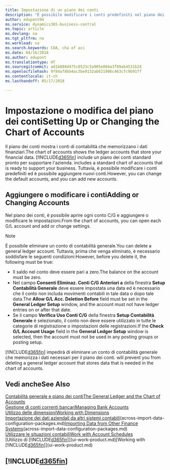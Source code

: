 ```yaml
---
title: Impostazione di un piano dei conti
description: "È possibile modificare i conti predefiniti nel piano dei conti ed è possibile aggiungere nuovi conti."
author: edupont04
ms.service: dynamics365-business-central
ms.topic: article
ms.devlang: na
ms.tgt_pltfrm: na
ms.workload: na
ms.search.keywords: COA, cha of acc
ms.date: 04/16/2018
ms.author: edupont
ms.translationtype: HT
ms.sourcegitcommit: ad1b888d475c0523c5a905e804a3f89ab4531b28
ms.openlocfilehash: 9f84af8bb4ac3be9132ab621906c463cfc9b91ff
ms.contentlocale: it-ch
ms.lasthandoff: 05/17/2018

---
```

# <a name="setting-up-or-changing-the-chart-of-accounts"></a><span data-ttu-id="900d4-103">Impostazione o modifica del piano dei conti</span><span class="sxs-lookup"><span data-stu-id="900d4-103">Setting Up or Changing the Chart of Accounts</span></span>
<span data-ttu-id="900d4-104">Il piano dei conti mostra i conti di contabilità che memorizzano i dati finanziari.</span><span class="sxs-lookup"><span data-stu-id="900d4-104">The chart of accounts shows the ledger accounts that store your financial data.</span></span> [!INCLUDE[d365fin](includes/d365fin_md.md)]<span data-ttu-id="900d4-105"> include un piano dei conti standard pronto per supportare l'azienda.</span><span class="sxs-lookup"><span data-stu-id="900d4-105"> includes a standard chart of accounts that is ready to support your business.</span></span>
<span data-ttu-id="900d4-106">Tuttavia, è possibile modificare i conti predefiniti ed è possibile aggiungere nuovi conti.</span><span class="sxs-lookup"><span data-stu-id="900d4-106">However, you can change the default accounts, and you can add new accounts.</span></span>  

## <a name="adding-or-changing-accounts"></a><span data-ttu-id="900d4-107">Aggiungere o modificare i conti</span><span class="sxs-lookup"><span data-stu-id="900d4-107">Adding or Changing Accounts</span></span>
<span data-ttu-id="900d4-108">Nel piano dei conti, è possibile aprire ogni conto C/G e aggiungere o modificare le impostazioni.</span><span class="sxs-lookup"><span data-stu-id="900d4-108">From the chart of accounts, you can open each G/L account and add or change settings.</span></span>

> [!NOTE]  
>   <span data-ttu-id="900d4-109">È possibile eliminare un conto di contabilità generale.</span><span class="sxs-lookup"><span data-stu-id="900d4-109">You can delete a general ledger account.</span></span> <span data-ttu-id="900d4-110">Tuttavia, prima che venga eliminato, è necessario soddisfare le seguenti condizioni:</span><span class="sxs-lookup"><span data-stu-id="900d4-110">However, before you delete it, the following must be true:</span></span>  

* <span data-ttu-id="900d4-111">Il saldo nel conto deve essere pari a zero.</span><span class="sxs-lookup"><span data-stu-id="900d4-111">The balance on the account must be zero.</span></span>  
* <span data-ttu-id="900d4-112">Nel campo **Consenti Eliminaz. Conti C/G Anteriori a** della finestra **Setup Contabilità Generale** deve essere impostata una data ed è necessario che il conto non includa movimenti contabili in tale data o dopo tale data.</span><span class="sxs-lookup"><span data-stu-id="900d4-112">The **Allow G/L Acc. Deletion Before** field must be set in the **General Ledger Setup** window, and the account must not have ledger entries on or after that date.</span></span>  
* <span data-ttu-id="900d4-113">Se il campo **Verifica Uso Conti C/G** della finestra **Setup Contabilità Generale** è selezionato, il conto non deve essere utilizzato in tutte le categorie di registrazione o impostazioni delle registrazioni.</span><span class="sxs-lookup"><span data-stu-id="900d4-113">If the **Check G/L Account Usage** field in the **General Ledger Setup** window is selected, then the account must not be used in any posting groups or posting setup.</span></span>  

[!INCLUDE[d365fin](includes/d365fin_md.md)]<span data-ttu-id="900d4-114"> impedirà di eliminare un conto di contabilità generale che memorizza i dati necessari per il piano dei conti.</span><span class="sxs-lookup"><span data-stu-id="900d4-114"> will prevent you from deleting a general ledger account that stores data that is needed in the chart of accounts.</span></span>  

## <a name="see-also"></a><span data-ttu-id="900d4-115">Vedi anche</span><span class="sxs-lookup"><span data-stu-id="900d4-115">See Also</span></span>
[<span data-ttu-id="900d4-116">Contabilità generale e piano dei conti</span><span class="sxs-lookup"><span data-stu-id="900d4-116">The General Ledger and the Chart of Accounts</span></span>](finance-general-ledger.md)  
[<span data-ttu-id="900d4-117">Gestione di conti correnti bancari</span><span class="sxs-lookup"><span data-stu-id="900d4-117">Managing Bank Accounts</span></span>](bank-manage-bank-accounts.md)  
[<span data-ttu-id="900d4-118">Utilizzo delle dimensioni</span><span class="sxs-lookup"><span data-stu-id="900d4-118">Working with Dimensions</span></span>](finance-dimensions.md)  
<span data-ttu-id="900d4-119">[Importazione dei dati aziendali da altri sistemi contabili](across-import-data-configuration-packages.md)(across-import-data-configuration-packages.md)</span><span class="sxs-lookup"><span data-stu-id="900d4-119">[Importing Data from Other Finance Systems](across-import-data-configuration-packages.md)(across-import-data-configuration-packages.md)</span></span>  
[<span data-ttu-id="900d4-120">Utilizzare le situazioni contabili</span><span class="sxs-lookup"><span data-stu-id="900d4-120">Work with Account Schedules</span></span>](bi-how-work-account-schedule.md)  
<span data-ttu-id="900d4-121">[Utilizzo di [!INCLUDE[d365fin](includes/d365fin_md.md)]](ui-work-product.md)</span><span class="sxs-lookup"><span data-stu-id="900d4-121">[Working with [!INCLUDE[d365fin](includes/d365fin_md.md)]](ui-work-product.md)</span></span>  

## [!INCLUDE[d365fin](includes/free_trial_md.md)]

